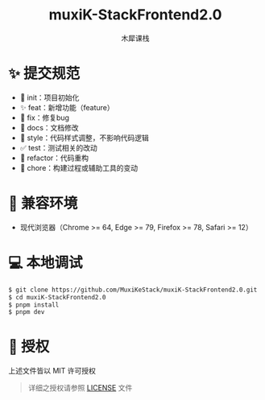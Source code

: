 <div align="center">
<h1 align="center">muxiK-StackFrontend2.0</h1>

木犀课栈

</div>

# :sparkles: 提交规范

- 🎉 init：项目初始化
- ✨ feat：新增功能（feature）
- 🐞 fix：修复bug
- 📃 docs：文档修改
- 🌈 style：代码样式调整，不影响代码逻辑
- ✅ test：测试相关的改动
- 🔨 refactor：代码重构
- 🔧 chore：构建过程或辅助工具的变动

# :dart: 兼容环境

- 现代浏览器（Chrome >= 64, Edge >= 79, Firefox >= 78, Safari >= 12）

# :computer: 本地调试

```bash
$ git clone https://github.com/MuxiKeStack/muxiK-StackFrontend2.0.git
$ cd muxiK-StackFrontend2.0
$ pnpm install
$ pnpm dev
```

# :pencil: 授权

上述文件皆以 MIT 许可授权

> 详细之授权请参照 [LICENSE](LICENSE) 文件
